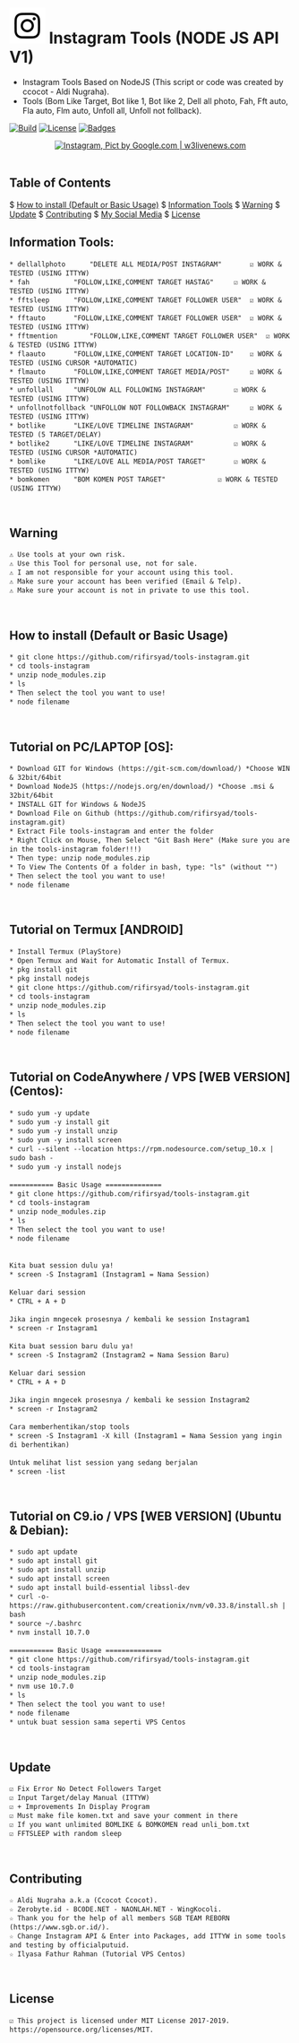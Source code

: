 # ![Image](instagram-icon-white.png) Instagram Tools (NODE JS API V1)

* Instagram Tools Based on NodeJS (This script or code was created by ccocot - Aldi Nugraha).
* Tools (Bom Like Target, Bot like 1, Bot like 2, Dell all photo, Fah, Fft auto, Fla auto, Flm auto, Unfoll all, Unfoll not follback).

[![Build](https://img.shields.io/badge/Codename_-_rifirsyad-brightgreen.svg)]()
[![License](http://img.shields.io/:license-MIT-brightgreen.svg?style=flat)](LICENSE)
[![Badges](https://img.shields.io/badge/badges-%F0%9F%91%8D-brightgreen.svg)](https://shields.io/)

<p align="center">
    <a href="https://s.id/2nFcX"><img src="https://i2-prod.manchestereveningnews.co.uk/incoming/article14045218.ece/ALTERNATES/s1200/complete-instagram-marketing-Guide-for-startups-1-1080x675.png" alt="Instagram, Pict by Google.com | w3livenews.com" /></a><br /><br />
</p>

## Table of Contents
$ [How to install (Default or Basic Usage)](#how-to-install-default-or-basic-usage)
$ [Information Tools](#information-tools)
$ [Warning](#warning)
$ [Update](#update)
$ [Contributing](#contributing)
$ [My Social Media](#my-social-media)
$ [License](#license)

## Information Tools:
	* dellallphoto		"DELETE ALL MEDIA/POST INSTAGRAM"		☑ WORK & TESTED (USING ITTYW) 
	* fah			"FOLLOW,LIKE,COMMENT TARGET HASTAG"		☑ WORK & TESTED (USING ITTYW)
	* fftsleep		"FOLLOW,LIKE,COMMENT TARGET FOLLOWER USER"	☑ WORK & TESTED (USING ITTYW)
	* fftauto		"FOLLOW,LIKE,COMMENT TARGET FOLLOWER USER"	☑ WORK & TESTED (USING ITTYW)
	* fftmention		"FOLLOW,LIKE,COMMENT TARGET FOLLOWER USER"	☑ WORK & TESTED (USING ITTYW)
	* flaauto		"FOLLOW,LIKE,COMMENT TARGET LOCATION-ID"	☑ WORK & TESTED (USING CURSOR *AUTOMATIC)
	* flmauto		"FOLLOW,LIKE,COMMENT TARGET MEDIA/POST"		☑ WORK & TESTED (USING ITTYW)
	* unfollall		"UNFOLOW ALL FOLLOWING INSTAGRAM"		☑ WORK & TESTED (USING ITTYW)
	* unfollnotfollback	"UNFOLLOW NOT FOLLOWBACK INSTAGRAM"		☑ WORK & TESTED (USING ITTYW)
	* botlike		"LIKE/LOVE TIMELINE INSTAGRAM"			☑ WORK & TESTED (5 TARGET/DELAY)
	* botlike2		"LIKE/LOVE TIMELINE INSTAGRAM"			☑ WORK & TESTED (USING CURSOR *AUTOMATIC)
	* bomlike		"LIKE/LOVE ALL MEDIA/POST TARGET"		☑ WORK & TESTED (USING ITTYW)
	* bomkomen		"BOM KOMEN POST TARGET"				☑ WORK & TESTED (USING ITTYW)
<br/>

## Warning
	⚠ Use tools at your own risk.
	⚠ Use this Tool for personal use, not for sale.
	⚠ I am not responsible for your account using this tool.
	⚠ Make sure your account has been verified (Email & Telp).
	⚠ Make sure your account is not in private to use this tool.
<br/>

## How to install (Default or Basic Usage)
	* git clone https://github.com/rifirsyad/tools-instagram.git
	* cd tools-instagram
	* unzip node_modules.zip
	* ls
	* Then select the tool you want to use!
	* node filename
<br/>

## Tutorial on PC/LAPTOP [OS]:
	* Download GIT for Windows (https://git-scm.com/download/) *Choose WIN & 32bit/64bit
	* Download NodeJS (https://nodejs.org/en/download/) *Choose .msi & 32bit/64bit
	* INSTALL GIT for Windows & NodeJS
	* Download File on Github (https://github.com/rifirsyad/tools-instagram.git)
	* Extract File tools-instagram and enter the folder
	* Right Click on Mouse, Then Select "Git Bash Here" (Make sure you are in the tools-instagram folder!!!)
	* Then type: unzip node_modules.zip
	* To View The Contents Of a folder in bash, type: "ls" (without "")
	* Then select the tool you want to use!
	* node filename
<br/>

## Tutorial on Termux [ANDROID]
	* Install Termux (PlayStore)
	* Open Termux and Wait for Automatic Install of Termux.
	* pkg install git
	* pkg install nodejs
	* git clone https://github.com/rifirsyad/tools-instagram.git
	* cd tools-instagram
	* unzip node_modules.zip
	* ls
	* Then select the tool you want to use!
	* node filename
<br/>

## Tutorial on CodeAnywhere / VPS [WEB VERSION] (Centos):
	* sudo yum -y update
	* sudo yum -y install git
	* sudo yum -y install unzip
	* sudo yum -y install screen
	* curl --silent --location https://rpm.nodesource.com/setup_10.x | sudo bash -
	* sudo yum -y install nodejs
	
	=========== Basic Usage ==============
	* git clone https://github.com/rifirsyad/tools-instagram.git
	* cd tools-instagram
	* unzip node_modules.zip
	* ls
	* Then select the tool you want to use!
	* node filename
	
	
	Kita buat session dulu ya!
	* screen -S Instagram1 (Instagram1 = Nama Session)
	
	Keluar dari session
	* CTRL + A + D
	
	Jika ingin mngecek prosesnya / kembali ke session Instagram1
	* screen -r Instagram1
	
	Kita buat session baru dulu ya!
	* screen -S Instagram2 (Instagram2 = Nama Session Baru)
	
	Keluar dari session
	* CTRL + A + D
	
	Jika ingin mngecek prosesnya / kembali ke session Instagram2
	* screen -r Instagram2
	
	Cara memberhentikan/stop tools
	* screen -S Instagram1 -X kill (Instagram1 = Nama Session yang ingin di berhentikan)
	
	Untuk melihat list session yang sedang berjalan
	* screen -list
<br/>

## Tutorial on C9.io / VPS [WEB VERSION] (Ubuntu & Debian):
	* sudo apt update
	* sudo apt install git
	* sudo apt install unzip
	* sudo apt install screen
	* sudo apt install build-essential libssl-dev
	* curl -o- https://raw.githubusercontent.com/creationix/nvm/v0.33.8/install.sh | bash
	* source ~/.bashrc
	* nvm install 10.7.0
	
	=========== Basic Usage ==============
	* git clone https://github.com/rifirsyad/tools-instagram.git
	* cd tools-instagram
	* unzip node_modules.zip
	* nvm use 10.7.0
	* ls
	* Then select the tool you want to use!
	* node filename
	* untuk buat session sama seperti VPS Centos
<br/>

## Update
	☑ Fix Error No Detect Followers Target
	☑ Input Target/delay Manual (ITTYW)
	☑ + Improvements In Display Program
	☑ Must make file komen.txt and save your comment in there
	☑ If you want unlimited BOMLIKE & BOMKOMEN read unli_bom.txt
	☑ FFTSLEEP with random sleep 
<br/>

## Contributing
	☆ Aldi Nugraha a.k.a (Ccocot Ccocot).
	☆ Zerobyte.id - BC0DE.NET - NAONLAH.NET - WingKocoli.
	☆ Thank you for the help of all members SGB TEAM REBORN (https://www.sgb.or.id/).
	☆ Change Instagram API & Enter into Packages, add ITTYW in some tools and testing by officialputuid.
	☆ Ilyasa Fathur Rahman (Tutorial VPS Centos)
<br/>

## License
	☑ This project is licensed under MIT License 2017-2019. https://opensource.org/licenses/MIT.
